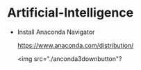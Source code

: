 # Artificial-Intelligence

- Install Anaconda Navigator

   https://www.anaconda.com/distribution/
   
   <img src="./anconda3downbutton"?
   
   
